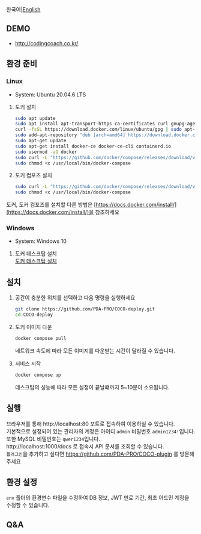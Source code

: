 한국어|[English](https://github.com/PDA-PRO/COCO-deploy/blob/main/README.eng.md)

## DEMO
- http://codingcoach.co.kr/

## 환경 준비

### Linux

- System: Ubuntu 20.04.6 LTS

1. 도커 설치

   ```bash
   sudo apt update
   sudo apt install apt-transport-https ca-certificates curl gnupg-agent software-properties-common
   curl -fsSL https://download.docker.com/linux/ubuntu/gpg | sudo apt-key add -
   sudo add-apt-repository "deb [arch=amd64] https://download.docker.com/linux/ubuntu $(lsb_release -cs) stable"
   sudo apt-get update
   sudo apt-get install docker-ce docker-ce-cli containerd.io
   sudo usermod -aG docker
   sudo curl -L "https://github.com/docker/compose/releases/download/v2.5.0/docker-compose-$(uname -s)-$(uname -m)" -o /usr/local/bin/docker-compose
   sudo chmod +x /usr/local/bin/docker-compose
   ```

2. 도커 컴포즈 설치

   ```bash
   sudo curl -L "https://github.com/docker/compose/releases/download/v2.5.0/docker-compose-$(uname -s)-$(uname -m)" -o /usr/local/bin/docker-compose
   sudo chmod +x /usr/local/bin/docker-compose
   ```

도커, 도커 컴포즈를 설치할 다른 방법은 [https://docs.docker.com/install/](https://docs.docker.com/install/)을 참조하세요

### Windows

- System: Windows 10

1. 도커 데스크탑 설치  
   [도커 데스크탑 설치](https://docs.docker.com/desktop/install/windows-install/)

## 설치

1. 공간이 충분한 위치를 선택하고 다음 명령을 실행하세요

   ```bash
   git clone https://github.com/PDA-PRO/COCO-deploy.git
   cd COCO-deploy
   ```

2. 도커 이미지 다운

   ```bash
   docker compose pull
   ```

   네트워크 속도에 따라 모든 이미지를 다운받는 시간이 달라질 수 있습니다.

3. 서비스 시작

   ```bash
   docker compose up
   ```

   데스크탑의 성능에 따라 모든 설정이 끝날떄까지 5~10분이 소요됩니다.

## 실행

브라우저를 통해 http://localhost:80 포트로 접속하여 이용하실 수 있습니다.  
기본적으로 설정되어 있는 관리자의 계정은 아이디 `admin` 비밀번호 `admin1234!`입니다.  
또한 MySQL 비밀번호는 `qwer1234`입니다.  
http://localhost:1000/docs 로 접속시 API 문서를 조회할 수 있습니다.  
`플러그인`을 추가하고 싶다면 https://github.com/PDA-PRO/COCO-plugin 를 방문해주세요

## 환경 설정

`env` 폴더의 환경변수 파일을 수정하여 DB 정보, JWT 만료 기간, 최초 어드민 계정을 수정할 수 있습니다.

## Q&A
